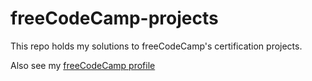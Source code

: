 # freeCodeCamp-projects
This repo holds my solutions to freeCodeCamp's certification projects.

Also see my [freeCodeCamp profile](https://www.freecodecamp.org/casellner)
